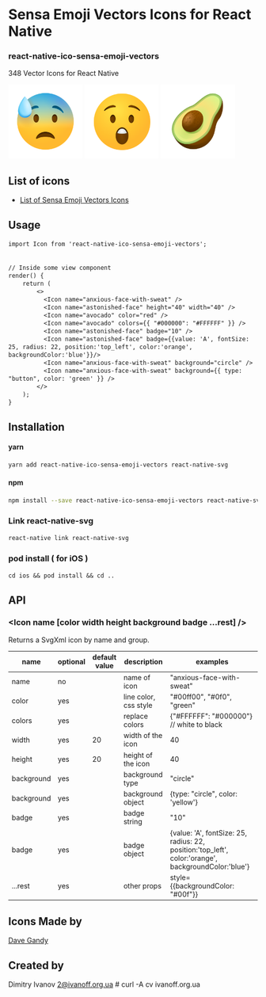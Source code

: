 # Sensa Emoji Vectors Icons for React Native

### react-native-ico-sensa-emoji-vectors

348 Vector Icons for React Native

<img src="./static/anxious-face-with-sweat.png" alt="anxious-face-with-sweat" width="150" height="150"> <img src="./static/astonished-face.png" alt="astonished-face" width="150" height="150"> <img src="./static/avocado.png" alt="avocado" width="150" height="150">

## List of icons

- [List of Sensa Emoji Vectors Icons](http://ico.simpleness.org/pack/sensa-emoji-vectors)

## Usage

```
import Icon from 'react-native-ico-sensa-emoji-vectors';


// Inside some view component
render() {
    return (
        <>
          <Icon name="anxious-face-with-sweat" />
          <Icon name="astonished-face" height="40" width="40" />
          <Icon name="avocado" color="red" />
          <Icon name="avocado" colors={{ "#000000": "#FFFFFF" }} />
          <Icon name="astonished-face" badge="10" />
          <Icon name="astonished-face" badge={{value: 'A', fontSize: 25, radius: 22, position:'top_left', color:'orange', backgroundColor:'blue'}}/>
          <Icon name="anxious-face-with-sweat" background="circle" />
          <Icon name="anxious-face-with-sweat" background={{ type: "button", color: 'green' }} />
        </>
    );
}

```

## Installation

#### yarn

```bash
yarn add react-native-ico-sensa-emoji-vectors react-native-svg
```

#### npm

```bash
npm install --save react-native-ico-sensa-emoji-vectors react-native-svg
```

### Link react-native-svg

```bash
react-native link react-native-svg
```

### pod install ( for iOS )

```
cd ios && pod install && cd ..
```

## API

### <Icon name [color width height background badge ...rest] />

Returns a SvgXml icon by name and group.

 name | optional | default value | description | examples
------|----------|---------------|-------------|---------
name | no |  | name of icon | "anxious-face-with-sweat"
color | yes | | line color, css style | "#00ff00", "#0f0", "green"
colors | yes | | replace colors | {"#FFFFFF": "#000000"} // white to black
width | yes | 20 | width of the icon | 40
height | yes | 20 | height of the icon | 40
background | yes | | background type | "circle"
background | yes | | background object | {type: "circle", color: 'yellow'}
badge | yes | | badge string | "10"
badge | yes | | badge object | {value: 'A', fontSize: 25, radius: 22, position:'top_left', color:'orange', backgroundColor:'blue'}
...rest | yes | | other props | style={{backgroundColor: "#00f"}}

## Icons Made by

[Dave Gandy](https://www.flaticon.com/authors/dave-gandy)

## Created by

Dimitry Ivanov <2@ivanoff.org.ua> # curl -A cv ivanoff.org.ua
